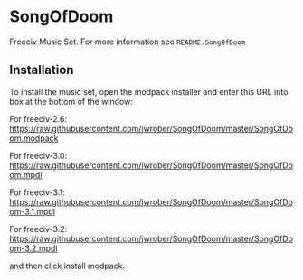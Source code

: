# SongOfDoom
Freeciv Music Set. For more information see `README.SongOfDoom`

## Installation

To install the music set, open the modpack installer and enter this URL into 
box at the bottom of the window:

For freeciv-2.6:
https://raw.githubusercontent.com/jwrober/SongOfDoom/master/SongOfDoom.modpack

For freeciv-3.0:
https://raw.githubusercontent.com/jwrober/SongOfDoom/master/SongOfDoom.mpdl

For freeciv-3.1:
https://raw.githubusercontent.com/jwrober/SongOfDoom/master/SongOfDoom-3.1.mpdl

For freeciv-3.2:
https://raw.githubusercontent.com/jwrober/SongOfDoom/master/SongOfDoom-3.2.mpdl

and then click install modpack.
